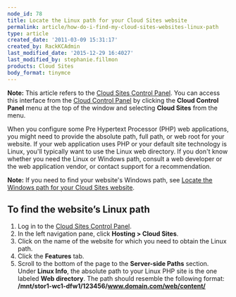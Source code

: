 ```yaml
---
node_id: 78
title: Locate the Linux path for your Cloud Sites website
permalink: article/how-do-i-find-my-cloud-sites-websites-linux-path
type: article
created_date: '2011-03-09 15:31:17'
created_by: RackKCAdmin
last_modified_date: '2015-12-29 16:4027'
last_modified_by: stephanie.fillmon
products: Cloud Sites
body_format: tinymce
---
```


**Note:** This article refers to the [Cloud Sites Control
Panel](https://manage.rackspacecloud.com/). You can access this
interface from the [Cloud Control Panel](https://mycloud.rackspace.com/)
by clicking the **Cloud Control Panel** menu at the top of the window
and selecting **Cloud Sites** from the menu.

When you configure some Pre Hypertext Processor (PHP) web applications,
you might need to provide the absolute path, full path, or web root for
your website. If your web application uses PHP or your default site
technology is Linux, you'll typically want to use the Linux web
directory. If you don't know whether you need the Linux or Windows path,
consult a web developer or the web application vendor, or contact
support for a recommendation.

**Note:** If you need to find your website's Windows path, see [Locate
the Windows path for your Cloud Sites
website](http://www.rackspace.com/knowledge_center/article/locate-the-windows-path-for-your-cloud-sites-website).

To find the website&rsquo;s Linux path
--------------------------------

1.  Log in to the [Cloud Sites Control
    Panel](https://manage.rackspacecloud.com).
2.  In the left navigation pane, click **Hosting \> Cloud Sites**.
3.  Click on the name of the website for which you need to obtain the
    Linux path.
4.  Click the **Features** tab.
5.  Scroll to the bottom of the page to the **Server-side Paths**
    section.\
     Under **Linux Info**, the absolute path to your Linux PHP site is
    the one labeled **Web directory**. The path should resemble the
    following format:
    **/mnt/stor1-wc1-dfw1/123456/www.domain.com/web/content/**


